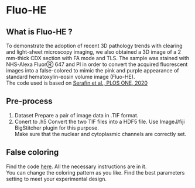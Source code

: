 # Fluo-HE
## What is Fluo-HE ?
To demonstrate the adoption of recent 3D pathology trends with clearing and light-sheet microscopy imaging, we also obtained a 3D image of a 2 mm-thick CDX section with FA mode and TLS. The sample was stained with NHS-Alexa FluorⓇ 647 and PI in order to convert the acquired fluorescent images into a false-colored to mimic the pink and purple appearance of standard hematoxylin-eosin volume image (Fluo-HE).  
The code used is based on [Serafin et al., PLOS ONE, 2020](https://doi.org/10.1371/journal.pone.0233198)

## Pre-process
1. Dataset
Prepare a pair of image data in .TIF format.
2. Conert to .h5
Convert the two TIF files into a HDF5 file. Use ImageJ/fiji BigStitcher plugin for this purpose.  
Make sure that the nuclear and cytoplasmic channels are correctly set. 

## False coloring
Find the code [here](https://github.com/dbsb-juntendo/descSPIM/blob/main/DOCs/codes/DBSB_Fluo-HE.ipynb). All the necessary instructions are in it.  
You can change the coloring pattern as you like. Find the best parameters setting to meet your experimental design.








